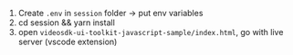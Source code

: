 1. Create `.env` in `session` folder -> put env variables
2. cd session && yarn install
3. open `videosdk-ui-toolkit-javascript-sample/index.html`, go with live server (vscode extension)